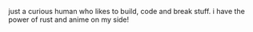 just a curious human who likes to build, code and break stuff.
i have the power of rust and anime on my side!
